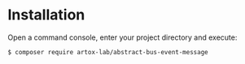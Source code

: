 Installation
============

Open a command console, enter your project directory and execute:

```console
$ composer require artox-lab/abstract-bus-event-message
```
